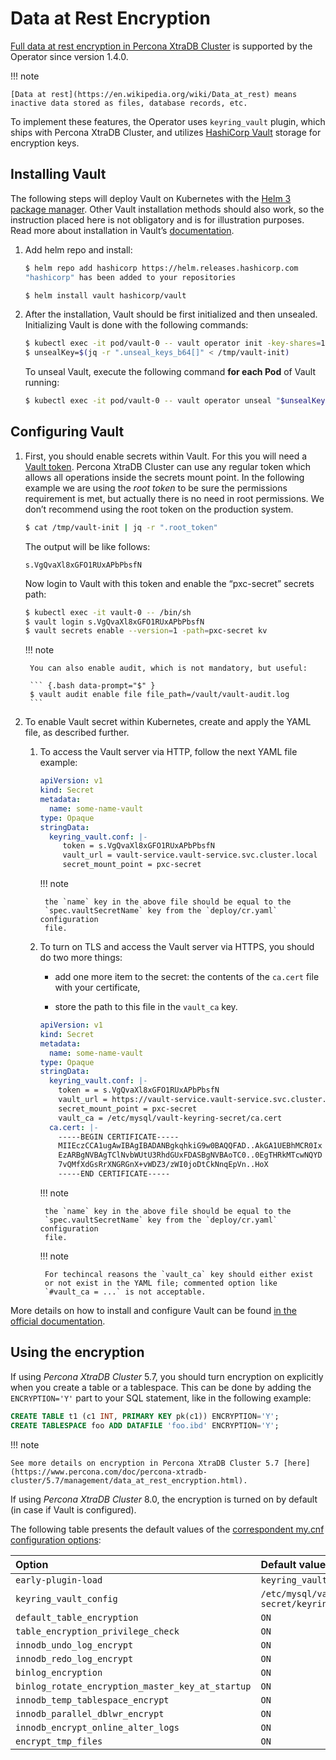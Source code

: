 # Data at Rest Encryption

[Full data at rest encryption in Percona XtraDB Cluster](https://www.percona.com/doc/percona-xtradb-cluster/LATEST/management/data_at_rest_encryption.html) is supported by the Operator since version 1.4.0.

!!! note

    [Data at rest](https://en.wikipedia.org/wiki/Data_at_rest) means inactive data stored as files, database records, etc.

To implement these features, the Operator uses `keyring_vault` plugin,
which ships with Percona XtraDB Cluster, and utilizes [HashiCorp Vault](https://www.vaultproject.io/) storage for encryption keys.

## Installing Vault

The following steps will deploy Vault on Kubernetes with the [Helm 3 package manager](https://helm.sh/). Other Vault installation methods should also work, so the instruction placed here is not obligatory and is for illustration purposes. Read more about installation in Vault’s [documentation](https://www.vaultproject.io/docs/platform/k8s).


1. Add helm repo and install:

    ``` {.bash data-prompt="$" }
    $ helm repo add hashicorp https://helm.releases.hashicorp.com
    "hashicorp" has been added to your repositories

    $ helm install vault hashicorp/vault
    ```

2. After the installation, Vault should be first initialized and then unsealed.
    Initializing Vault is done with the following commands:

    ``` {.bash data-prompt="$" }
    $ kubectl exec -it pod/vault-0 -- vault operator init -key-shares=1 -key-threshold=1 -format=json > /tmp/vault-init
    $ unsealKey=$(jq -r ".unseal_keys_b64[]" < /tmp/vault-init)
    ```

    To unseal Vault, execute the following command **for each Pod** of Vault
    running:

    ``` {.bash data-prompt="$" }
    $ kubectl exec -it pod/vault-0 -- vault operator unseal "$unsealKey"
    ```

## Configuring Vault

1. First, you should enable secrets within Vault. For this you will need a [Vault token](https://www.vaultproject.io/docs/concepts/tokens).
    Percona XtraDB Cluster can use any regular token which allows all operations
    inside the secrets mount point. In the following example we are using the
    *root token* to be sure the permissions requirement is met, but actually
    there is no need in root permissions. We don’t recommend using the root token
    on the production system.

    ``` {.bash data-prompt="$" }
    $ cat /tmp/vault-init | jq -r ".root_token"
    ```

    The output will be like follows:

    ``` {.text .no-copy}
    s.VgQvaXl8xGFO1RUxAPbPbsfN
    ```

    Now login to Vault with this token and enable the “pxc-secret” secrets path:

    ``` {.bash data-prompt="$" }
    $ kubectl exec -it vault-0 -- /bin/sh
    $ vault login s.VgQvaXl8xGFO1RUxAPbPbsfN
    $ vault secrets enable --version=1 -path=pxc-secret kv
    ```

    !!! note

        You can also enable audit, which is not mandatory, but useful:

        ``` {.bash data-prompt="$" }
        $ vault audit enable file file_path=/vault/vault-audit.log
        ```


2. To enable Vault secret within Kubernetes, create and apply the YAML file,
    as described further.

    1. To access the Vault server via HTTP, follow the next YAML file example:

        ```yaml
        apiVersion: v1
        kind: Secret
        metadata:
          name: some-name-vault
        type: Opaque
        stringData:
          keyring_vault.conf: |-
             token = s.VgQvaXl8xGFO1RUxAPbPbsfN
             vault_url = vault-service.vault-service.svc.cluster.local
             secret_mount_point = pxc-secret
        ```

        !!! note

            the `name` key in the above file should be equal to the
            `spec.vaultSecretName` key from the `deploy/cr.yaml` configuration
            file.

    2. To turn on TLS and access the Vault server via HTTPS, you should do two more things:

        * add one more item to the secret: the contents of the `ca.cert` file
            with your certificate,

        * store the path to this file in the `vault_ca` key.

        ```yaml
        apiVersion: v1
        kind: Secret
        metadata:
          name: some-name-vault
        type: Opaque
        stringData:
          keyring_vault.conf: |-
            token = = s.VgQvaXl8xGFO1RUxAPbPbsfN
            vault_url = https://vault-service.vault-service.svc.cluster.local
            secret_mount_point = pxc-secret
            vault_ca = /etc/mysql/vault-keyring-secret/ca.cert
          ca.cert: |-
            -----BEGIN CERTIFICATE-----
            MIIEczCCA1ugAwIBAgIBADANBgkqhkiG9w0BAQQFAD..AkGA1UEBhMCR0Ix
            EzARBgNVBAgTClNvbWUtU3RhdGUxFDASBgNVBAoTC0..0EgTHRkMTcwNQYD
            7vQMfXdGsRrXNGRGnX+vWDZ3/zWI0joDtCkNnqEpVn..HoX
            -----END CERTIFICATE-----
        ```

        !!! note

            the `name` key in the above file should be equal to the
            `spec.vaultSecretName` key from the `deploy/cr.yaml` configuration
            file.

        !!! note

            For techincal reasons the `vault_ca` key should either exist
            or not exist in the YAML file; commented option like
            `#vault_ca = ...` is not acceptable.

More details on how to install and configure Vault can be found [in the official documentation](https://learn.hashicorp.com/vault?track=getting-started-k8s#getting-started-k8s).

## Using the encryption

If using *Percona XtraDB Cluster* 5.7, you should turn encryption on explicitly
when you create a table or a tablespace. This can be done by adding the
`ENCRYPTION='Y'` part to your SQL statement, like in the following example:

```sql
CREATE TABLE t1 (c1 INT, PRIMARY KEY pk(c1)) ENCRYPTION='Y';
CREATE TABLESPACE foo ADD DATAFILE 'foo.ibd' ENCRYPTION='Y';
```

!!! note

    See more details on encryption in Percona XtraDB Cluster 5.7 [here](https://www.percona.com/doc/percona-xtradb-cluster/5.7/management/data_at_rest_encryption.html).

If using *Percona XtraDB Cluster* 8.0, the encryption is turned on by default
(in case if Vault is configured).

The following table presents the default values of the [correspondent my.cnf
configuration options](https://www.percona.com/doc/percona-server/LATEST/security/data-at-rest-encryption.html):

| Option                             | Default value                                        |
|:-----------------------------------|:-----------------------------------------------------|
| `early-plugin-load`                | `keyring_vault.so`                                   |
| `keyring_vault_config`             | `/etc/mysql/vault-keyring-secret/keyring_vault.conf` |
| `default_table_encryption`         | `ON`                                                 |
| `table_encryption_privilege_check` | `ON`                                                 |
| `innodb_undo_log_encrypt`          | `ON`                                                 |
| `innodb_redo_log_encrypt`          | `ON`                                                 |
| `binlog_encryption`                | `ON`                                                 |
| `binlog_rotate_encryption_master_key_at_startup` | `ON`                                   |
| `innodb_temp_tablespace_encrypt`   | `ON`                                                 |
| `innodb_parallel_dblwr_encrypt`    | `ON`                                                 |
| `innodb_encrypt_online_alter_logs` | `ON`                                                 |
| `encrypt_tmp_files`                | `ON`                                                 |
